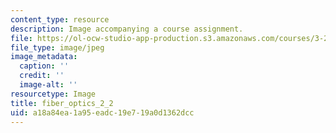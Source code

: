 ```yaml
---
content_type: resource
description: Image accompanying a course assignment.
file: https://ol-ocw-studio-app-production.s3.amazonaws.com/courses/3-22-mechanical-behavior-of-materials-spring-2008/a18a84ea1a95eadc19e719a0d1362dcc_fiber_optics_2_2.jpg
file_type: image/jpeg
image_metadata:
  caption: ''
  credit: ''
  image-alt: ''
resourcetype: Image
title: fiber_optics_2_2
uid: a18a84ea-1a95-eadc-19e7-19a0d1362dcc
---
```

